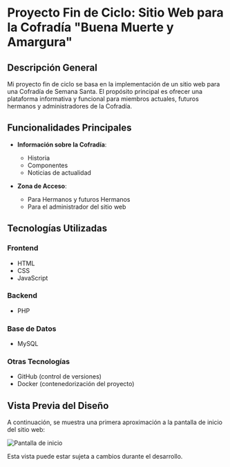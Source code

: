 # Proyecto Fin de Ciclo: Sitio Web para la Cofradía "Buena Muerte y Amargura"

## Descripción General

Mi proyecto fin de ciclo se basa en la implementación de un sitio web para una Cofradía de Semana Santa. El propósito principal es ofrecer una plataforma informativa y funcional para miembros actuales, futuros hermanos y administradores de la Cofradía.

## Funcionalidades Principales

- **Información sobre la Cofradía**:
  - Historia
  - Componentes
  - Noticias de actualidad

- **Zona de Acceso**:
  - Para Hermanos y futuros Hermanos
  - Para el administrador del sitio web

## Tecnologías Utilizadas

### Frontend
- HTML
- CSS
- JavaScript

### Backend
- PHP

### Base de Datos
- MySQL

### Otras Tecnologías
- GitHub (control de versiones)
- Docker (contenedorización del proyecto)

## Vista Previa del Diseño

A continuación, se muestra una primera aproximación a la pantalla de inicio del sitio web:

![Pantalla de inicio](./mnt/data/627ac680-22fd-476c-acc7-a6caf1ac16c5.png)

Esta vista puede estar sujeta a cambios durante el desarrollo.

